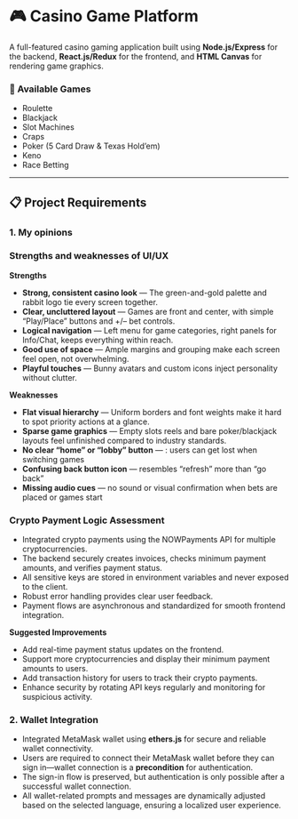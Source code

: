 # 🎮 Casino Game Platform

A full-featured casino gaming application built using **Node.js/Express** for the backend, **React.js/Redux** for the frontend, and **HTML Canvas** for rendering game graphics.

### 🎲 Available Games

- Roulette
- Blackjack
- Slot Machines
- Craps
- Poker (5 Card Draw & Texas Hold’em)
- Keno
- Race Betting

---

## 📋 Project Requirements

### 1. My opinions

### Strengths and weaknesses of UI/UX

**Strengths**

- **Strong, consistent casino look** — The green-and-gold palette and rabbit logo tie every screen together.
- **Clear, uncluttered layout** — Games are front and center, with simple “Play/Place” buttons and +/– bet controls.
- **Logical navigation** — Left menu for game categories, right panels for Info/Chat, keeps everything within reach.
- **Good use of space** — Ample margins and grouping make each screen feel open, not overwhelming.
- **Playful touches** — Bunny avatars and custom icons inject personality without clutter.

**Weaknesses**

- **Flat visual hierarchy** — Uniform borders and font weights make it hard to spot priority actions at a glance.
- **Sparse game graphics** — Empty slots reels and bare poker/blackjack layouts feel unfinished compared to industry standards.
- **No clear “home” or “lobby” button** — : users can get lost when switching games
- **Confusing back button icon** —  resembles “refresh” more than “go back”
- **Missing audio cues** —  no sound or visual confirmation when bets are placed or games start

### Crypto Payment Logic Assessment

- Integrated crypto payments using the NOWPayments API for multiple cryptocurrencies.
- The backend securely creates invoices, checks minimum payment amounts, and verifies payment status.
- All sensitive keys are stored in environment variables and never exposed to the client.
- Robust error handling provides clear user feedback.
- Payment flows are asynchronous and standardized for smooth frontend integration.

**Suggested Improvements**
- Add real-time payment status updates on the frontend.
- Support more cryptocurrencies and display their minimum payment amounts to users.
- Add transaction history for users to track their crypto payments.
- Enhance security by rotating API keys regularly and monitoring for suspicious activity.

### 2. Wallet Integration

- Integrated MetaMask wallet using **ethers.js** for secure and reliable wallet connectivity.
- Users are required to connect their MetaMask wallet before they can sign in—wallet connection is a **precondition** for authentication.
- The sign-in flow is preserved, but authentication is only possible after a successful wallet connection.
- All wallet-related prompts and messages are dynamically adjusted based on the selected language, ensuring a localized user experience.
